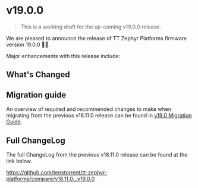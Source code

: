 # v19.0.0

> This is a working draft for the up-coming v19.0.0 release.

We are pleased to announce the release of TT Zephyr Platforms firmware version 19.0.0 🥳🎉.

Major enhancements with this release include:

## What's Changed

<!-- Subsections can break down improvements by (area or board) -->
<!-- UL PCIe -->
<!-- UL DDR -->
<!-- UL Ethernet -->
<!-- UL Telemetry -->
<!-- UL Debug / Developer Features -->
<!-- UL Drivers -->
<!-- UL Libraries -->

<!-- Performance Improvements, if applicable -->
<!-- New and Experimental Features, if applicable -->
<!-- External Project Collaboration Efforts, if applicable -->
<!-- Stability Improvements, if applicable -->
<!-- Security vulnerabilities fixed? -->
<!-- API Changes, if applicable -->
<!-- Removed APIs, H3 Deprecated APIs, H3 New APIs, if applicable -->
<!-- New Samples, if applicable -->
<!-- Other Notable Changes, if applicable -->
<!-- New Boards, if applicable -->

## Migration guide

An overview of required and recommended changes to make when migrating from the previous v18.11.0 release can be found in [v19.0 Migration Guide](https://github.com/tenstorrent/tt-zephyr-platforms/tree/main/doc/release/migration-guide-19.0.md).

## Full ChangeLog

The full ChangeLog from the previous v18.11.0 release can be found at the link below.

https://github.com/tenstorrent/tt-zephyr-platforms/compare/v18.11.0...v19.0.0

